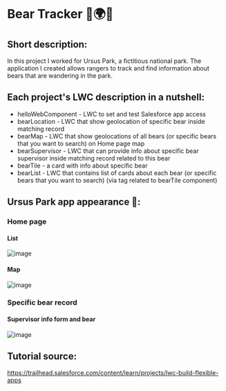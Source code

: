 # Bear Tracker 🐻🌍📍

## Short description:
In this project I worked for Ursus Park, a fictitious national park. The application I created allows rangers to track and find information about bears that are wandering in the park.

## Each project's LWC description in a nutshell:
- helloWebComponent - LWC to set and test Salesforce app access
- bearLocation - LWC that show geolocation of specific bear inside matching record
- bearMap - LWC that show geolocations of all bears (or specific bears that you want to search) on Home page map
- bearSupervisor - LWC that can provide info about specific bear supervisor inside matching record related to this bear
- bearTile - a card with info about specific bear
- bearList - LWC that contains list of cards about each bear (or specific bears that you want to search) (via tag related to bearTile component)

## Ursus Park app appearance 📱:

### Home page

#### List
![image](https://github.com/user-attachments/assets/d34def63-fb56-451f-8567-f38b5c28ddbf)

#### Map
![image](https://github.com/user-attachments/assets/e19a1618-de73-4021-954f-db1363cbac54)

### Specific bear record

#### Supervisor info form and bear 
![image](https://github.com/user-attachments/assets/ebd79d12-fed5-44bf-9064-3f707d590fd2)

## Tutorial source:
https://trailhead.salesforce.com/content/learn/projects/lwc-build-flexible-apps





